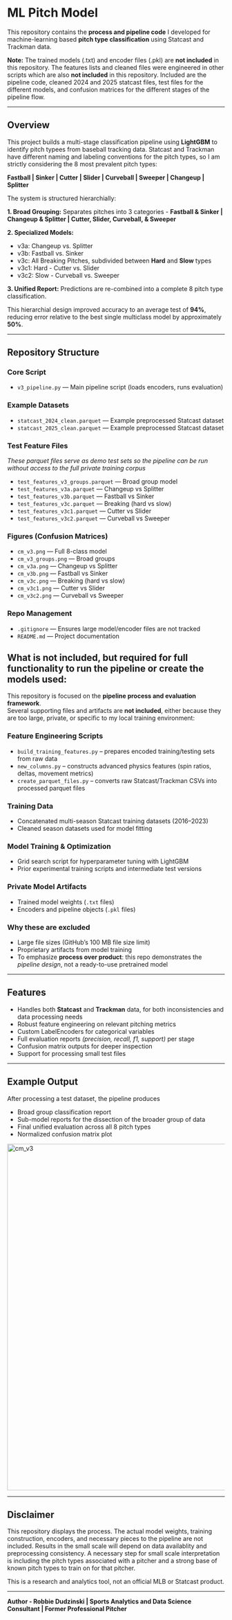 # ML Pitch Model

This repository contains the **process and pipeline code** I developed for machine-learning based **pitch type classification** using Statcast and Trackman data.

**Note:** The trained models (.txt) and encoder files (.pkl) are **not included** in this repository. The features lists and cleaned files were engineered in other scripts which are also **not included** in this repository. Included are the pipeline code, cleaned 2024 and 2025 statcast files, test files for the different models, and confusion matrices for the different stages of the pipeline flow.

---

## Overview

This project builds a multi-stage classification pipeline using **LightGBM** to identify pitch typees from baseball tracking data. Statcast and Trackman have different naming and labeling conventions for the pitch types, so I am strictly considering the 8 most prevalent pitch types:

**Fastball | Sinker | Cutter | Slider | Curveball | Sweeper | Changeup | Splitter**

The system is structured hierarchially:

**1. Broad Grouping:** Separates pitches into 3 categories - **Fastball & Sinker | Changeup & Splitter | Cutter, Slider, Curveball, & Sweeper**

**2. Specialized Models:**
- v3a: Changeup vs. Splitter
- v3b: Fastball vs. Sinker
- v3c: All Breaking Pitches, subdivided between **Hard** and **Slow** types
- v3c1: Hard - Cutter vs. Slider
- v3c2: Slow - Curveball vs. Sweeper

**3. Unified Report:** Predictions are re-combined into a complete 8 pitch type classification.

This hierarchial design improved accuracy to an average test of **94%**, reducing error relative to the best single multiclass model by approximately **50%**.

---

## Repository Structure

### Core Script
- `v3_pipeline.py` — Main pipeline script (loads encoders, runs evaluation)

### Example Datasets
- `statcast_2024_clean.parquet` — Example preprocessed Statcast dataset
- `statcast_2025_clean.parquet` — Example preprocessed Statcast dataset

### Test Feature Files

_These parquet files serve as demo test sets so the pipeline can be run without access to the full private training corpus_

- `test_features_v3_groups.parquet` — Broad group model
- `test_features_v3a.parquet` — Changeup vs Splitter
- `test_features_v3b.parquet` — Fastball vs Sinker
- `test_features_v3c.parquet` — Breaking (hard vs slow)
- `test_features_v3c1.parquet` — Cutter vs Slider
- `test_features_v3c2.parquet` — Curveball vs Sweeper

### Figures (Confusion Matrices)
- `cm_v3.png` — Full 8-class model
- `cm_v3_groups.png` — Broad groups
- `cm_v3a.png` — Changeup vs Splitter
- `cm_v3b.png` — Fastball vs Sinker
- `cm_v3c.png` — Breaking (hard vs slow)
- `cm_v3c1.png` — Cutter vs Slider
- `cm_v3c2.png` — Curveball vs Sweeper

### Repo Management
- `.gitignore` — Ensures large model/encoder files are not tracked  
- `README.md` — Project documentation

## What is not included, but required for full functionality to run the pipeline or create the models used:

This repository is focused on the **pipeline process and evaluation framework**.  
Several supporting files and artifacts are **not included**, either because they are too large, private, or specific to my local training environment:

### Feature Engineering Scripts
- `build_training_features.py` – prepares encoded training/testing sets from raw data  
- `new_columns.py` – constructs advanced physics features (spin ratios, deltas, movement metrics)  
- `create_parquet_files.py` – converts raw Statcast/Trackman CSVs into processed parquet files  

### Training Data
- Concatenated multi-season Statcast training datasets (2016–2023)  
- Cleaned season datasets used for model fitting  

### Model Training & Optimization
- Grid search script for hyperparameter tuning with LightGBM  
- Prior experimental training scripts and intermediate test versions  

### Private Model Artifacts
- Trained model weights (`.txt` files)  
- Encoders and pipeline objects (`.pkl` files)  

### Why these are excluded
- Large file sizes (GitHub’s 100 MB file size limit)  
- Proprietary artifacts from model training  
- To emphasize **process over product**: this repo demonstrates the *pipeline design*, not a ready-to-use pretrained model

---

## Features

- Handles both **Statcast** and **Trackman** data, for both inconsistencies and data processing needs
- Robust feature engineering on relevant pitching metrics
- Custom LabelEncoders for categorical variables
- Full evaluation reports _(precision, recall, f1, support)_ per stage
- Confusion matrix outputs for deeper inspection
- Support for processing small test files

---

## Example Output

After processing a test dataset, the pipeline produces

- Broad group classification report
- Sub-model reports for the dissection of the broader group of data
- Final unified evaluation across all 8 pitch types
- Normalized confusion matrix plot

<img width="1000" height="800" alt="cm_v3" src="https://github.com/user-attachments/assets/60735bd1-4eb0-4bab-ab4c-9f6d27f827e8" />

---

## Disclaimer

This repository displays the process. The actual model weights, training construction, encoders, and necessary pieces to the pipeline are not included. Results in the small scale will depend on data availablity and preprocessing consistency. A necessary step for small scale interpretation is including the pitch types associated with a pitcher and a strong base of known pitch types to train on for that pitcher.

This is a research and analytics tool, not an official MLB or Statcast product.

---

**Author - Robbie Dudzinski | Sports Analytics and Data Science Consultant | Former Professional Pitcher**



